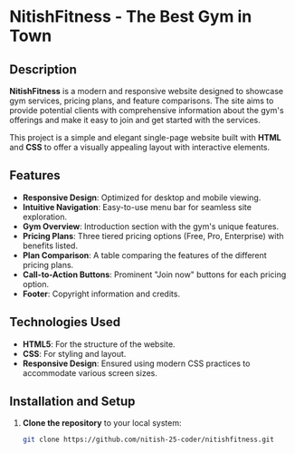 # NitishFitness - The Best Gym in Town

## Description
**NitishFitness** is a modern and responsive website designed to showcase gym services, pricing plans, and feature comparisons. The site aims to provide potential clients with comprehensive information about the gym's offerings and make it easy to join and get started with the services.

This project is a simple and elegant single-page website built with **HTML** and **CSS** to offer a visually appealing layout with interactive elements.

## Features
- **Responsive Design**: Optimized for desktop and mobile viewing.
- **Intuitive Navigation**: Easy-to-use menu bar for seamless site exploration.
- **Gym Overview**: Introduction section with the gym's unique features.
- **Pricing Plans**: Three tiered pricing options (Free, Pro, Enterprise) with benefits listed.
- **Plan Comparison**: A table comparing the features of the different pricing plans.
- **Call-to-Action Buttons**: Prominent "Join now" buttons for each pricing option.
- **Footer**: Copyright information and credits.

## Technologies Used
- **HTML5**: For the structure of the website.
- **CSS**: For styling and layout.
- **Responsive Design**: Ensured using modern CSS practices to accommodate various screen sizes.

## Installation and Setup
1. **Clone the repository** to your local system:
   ```bash
   git clone https://github.com/nitish-25-coder/nitishfitness.git
